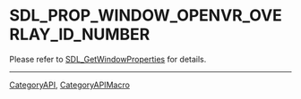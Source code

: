 # SDL_PROP_WINDOW_OPENVR_OVERLAY_ID_NUMBER

Please refer to [SDL_GetWindowProperties](SDL_GetWindowProperties) for details.

----
[CategoryAPI](CategoryAPI), [CategoryAPIMacro](CategoryAPIMacro)


